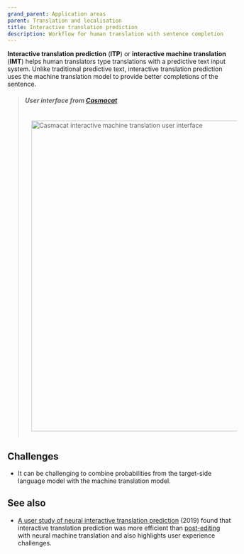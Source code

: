 ```yaml
---
grand_parent: Application areas
parent: Translation and localisation
title: Interactive translation prediction
description: Workflow for human translation with sentence completion
---
```


**Interactive translation prediction** (**ITP**) or **interactive machine translation** (**IMT**) helps human translators type translations with a predictive text input system.
Unlike traditional predictive text, interactive translation prediction uses the machine translation model to provide better completions of the sentence.

> ##### User interface from [Casmacat](https://www.casmacat.eu/)
> <img title='Casmacat interactive machine translation user interface' src='/workflows/casmacat_interactive_machine_translation.gif' width='700' style='padding: 1em;' />


## Challenges

- It can be challenging to combine probabilities from the target-side language model with the machine translation model.


## See also

- [A user study of neural interactive translation prediction](https://link.springer.com/article/10.1007/s10590-019-09235-8) (2019) found that interactive translation prediction was more efficient than [post-editing](post-editing.md) with neural machine translation and also highlights user experience challenges.
